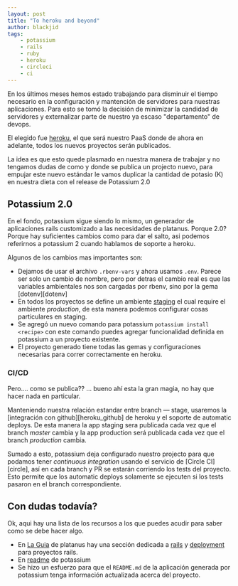 ```yaml
---
layout: post
title: "To heroku and beyond"
author: blackjid
tags:
    - potassium
    - rails
    - ruby
    - heroku
    - circleci
    - ci
---
```


En los últimos meses hemos estado trabajando para disminuir el tiempo necesario en la configuración y mantención de servidores para nuestras aplicaciones. Para esto se tomó la decisión de minimizar la candidad de servidores y externalizar parte de nuestro ya escaso "departamento" de devops.

El elegido fue [heroku][heroku], el que será nuestro PaaS donde de ahora en adelante, todos los nuevos proyectos serán publicados.

La idea es que esto quede plasmado en nuestra manera de trabajar y no tengamos dudas de como y donde se publica un projecto nuevo, para empujar este nuevo estándar le vamos duplicar la cantidad de potasio (K) en nuestra dieta con el release de Potassium 2.0

## Potassium 2.0

En el fondo, potassium sigue siendo lo mismo, un generador de aplicaciones rails customizado a las necesidades de platanus. Porque 2.0? Porque hay suficientes cambios como para dar el salto, asi podemos referirnos a potassium 2 cuando hablamos de soporte a heroku.

Algunos de los cambios mas importantes son:

- Dejamos de usar el archivo `.rbenv-vars` y ahora usamos `.env`. Parece ser solo un cambio de nombre, pero por detras el cambio real es que las variables ambientales nos son cargadas por rbenv, sino por la gema [dotenv][dotenv]
- En todos los proyectos se define un ambiente [staging][staging_env] el cual require el ambiente *production*, de esta manera podemos configurar cosas particulares en staging.
- Se agregó un nuevo comando para potassium `potassium install <recipe>` con este comando puedes agregar funcionalidad definida en potassium a un proyecto existente.
- El proyecto generado tiene todas las gemas y configuraciones necesarias para correr correctamente en heroku.

### CI/CD

Pero…. como se publica?? … bueno ahí esta la gran magia, no hay que hacer nada en particular.

Manteniendo nuestra relación estandar entre branch — stage, usaremos la [integración con github][heroku_github] de heroku y el soporte de automatic deploys. De esta manera la app staging sera publicada cada vez que el branch *master* cambia y la app production será publicada cada vez que el branch *production* cambia.

Sumado a esto, potassium deja configurado nuestro projecto para que podamos tener *continuous integration* usando el servicio de [Circle CI][circle], así en cada branch y PR se estarán corriendo los tests del proyecto. Esto permite que los automatic deploys solamente se ejecuten si los tests pasaron en el branch correspondiente.



## Con dudas todavía?

Ok, aqui hay una lista de los recursos a los que puedes acudir para saber como se debe hacer algo.

- En [La Guia][la_guia] de platanus hay una sección dedicada a [rails][la_guia_rails​] y [deployment][la_guia_deploy] para proyectos rails.
- En [readme][potassium_readme​] de potassium
- Se hizo un esfuerzo para que el `README.md` de la aplicación generada por potassium tenga información actualizada acerca del proyecto.

[heroku]: https://heroku.com
[dotenv​]: https://github.com/bkeepers/dotenv
[staging_env]: https://github.com/platanus/potassium/blob/master/lib/potassium/assets/config/environments/staging.rb
[heroku_github​]: https://devcenter.heroku.com/articles/github-integration
[circle​]: https://circleci.com
[la_guia]: http://la-guia.platan.us
[la_guia_deploy]: http://la-guia.platan.us/deployment/rails.html
[la_guia_rails​]: http://la-guia.platan.us/code/rails.html
[potassium_readme​]: https://github.com/platanus/potassium

